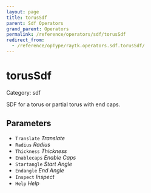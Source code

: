 ```yaml
---
layout: page
title: torusSdf
parent: Sdf Operators
grand_parent: Operators
permalink: /reference/operators/sdf/torusSdf
redirect_from:
  - /reference/opType/raytk.operators.sdf.torusSdf/
---
```


# torusSdf

Category: sdf



SDF for a torus or partial torus with end caps.

## Parameters

* `Translate` *Translate*
* `Radius` *Radius*
* `Thickness` *Thickness*
* `Enablecaps` *Enable Caps*
* `Startangle` *Start Angle*
* `Endangle` *End Angle*
* `Inspect` *Inspect*
* `Help` *Help*